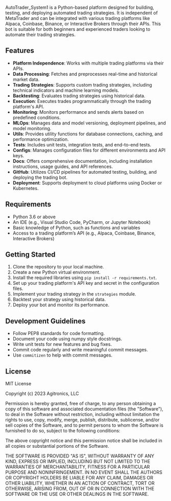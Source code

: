 

AutoTrader_System1 is a Python-based platform designed for building, testing, and deploying automated trading strategies. It is independent of MetaTrader and can be integrated with various trading platforms like Alpaca, Coinbase, Binance, or Interactive Brokers through their APIs. This bot is suitable for both beginners and experienced traders looking to automate their trading strategies.

## Features

- **Platform Independence**: Works with multiple trading platforms via their APIs.
- **Data Processing**: Fetches and preprocesses real-time and historical market data.
- **Trading Strategies**: Supports custom trading strategies, including technical indicators and machine learning models.
- **Backtesting**: Evaluates trading strategies using historical data.
- **Execution**: Executes trades programmatically through the trading platform's API.
- **Monitoring**: Monitors performance and sends alerts based on predefined conditions.
- **MLOps**: Manages data and model versioning, deployment pipelines, and model monitoring.
- **Utils**: Provides utility functions for database connections, caching, and performance optimization.
- **Tests**: Includes unit tests, integration tests, and end-to-end tests.
- **Configs**: Manages configuration files for different environments and API keys.
- **Docs**: Offers comprehensive documentation, including installation instructions, usage guides, and API references.
- **GitHub**: Utilizes CI/CD pipelines for automated testing, building, and deploying the trading bot.
- **Deployment**: Supports deployment to cloud platforms using Docker or Kubernetes.

## Requirements

- Python 3.6 or above
- An IDE (e.g., Visual Studio Code, PyCharm, or Jupyter Notebook)
- Basic knowledge of Python, such as functions and variables
- Access to a trading platform’s API (e.g., Alpaca, Coinbase, Binance, Interactive Brokers)

## Getting Started

1. Clone the repository to your local machine.
2. Create a new Python virtual environment.
3. Install the required libraries using `pip install -r requirements.txt`.
4. Set up your trading platform's API key and secret in the configuration files.
5. Implement your trading strategy in the `strategies` module.
6. Backtest your strategy using historical data.
7. Deploy your bot and monitor its performance.

## Development Guidelines

- Follow PEP8 standards for code formatting.
- Document your code using numpy style docstrings.
- Write unit tests for new features and bug fixes.
- Commit code regularly and write meaningful commit messages.
- Use `commitizen` to help with commit messages.

## License

MIT License

Copyright (c) 2023 Agitronics, LLC

Permission is hereby granted, free of charge, to any person obtaining a copy of this software and associated documentation files (the "Software"), to deal in the Software without restriction, including without limitation the rights to use, copy, modify, merge, publish, distribute, sublicense, and/or sell copies of the Software, and to permit persons to whom the Software is furnished to do so, subject to the following conditions:

The above copyright notice and this permission notice shall be included in all copies or substantial portions of the Software.

THE SOFTWARE IS PROVIDED "AS IS", WITHOUT WARRANTY OF ANY KIND, EXPRESS OR IMPLIED, INCLUDING BUT NOT LIMITED TO THE WARRANTIES OF MERCHANTABILITY, FITNESS FOR A PARTICULAR PURPOSE AND NONINFRINGEMENT. IN NO EVENT SHALL THE AUTHORS OR COPYRIGHT HOLDERS BE LIABLE FOR ANY CLAIM, DAMAGES OR OTHER LIABILITY, WHETHER IN AN ACTION OF CONTRACT, TORT OR OTHERWISE, ARISING FROM, OUT OF OR IN CONNECTION WITH THE SOFTWARE OR THE USE OR OTHER DEALINGS IN THE SOFTWARE.
